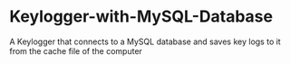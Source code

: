 # Keylogger-with-MySQL-Database
A Keylogger that connects to a MySQL database and saves key logs to it from the cache file of the computer
